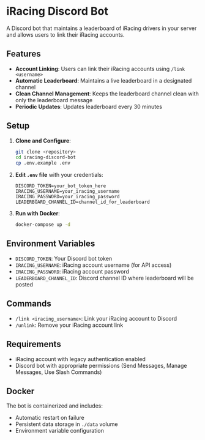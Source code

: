 # iRacing Discord Bot

A Discord bot that maintains a leaderboard of iRacing drivers in your server and allows users to link their iRacing accounts.

## Features

- **Account Linking**: Users can link their iRacing accounts using `/link <username>`
- **Automatic Leaderboard**: Maintains a live leaderboard in a designated channel
- **Clean Channel Management**: Keeps the leaderboard channel clean with only the leaderboard message
- **Periodic Updates**: Updates leaderboard every 30 minutes

## Setup

1. **Clone and Configure**:
   ```bash
   git clone <repository>
   cd iracing-discord-bot
   cp .env.example .env
   ```

2. **Edit `.env` file** with your credentials:
   ```
   DISCORD_TOKEN=your_bot_token_here
   IRACING_USERNAME=your_iracing_username
   IRACING_PASSWORD=your_iracing_password
   LEADERBOARD_CHANNEL_ID=channel_id_for_leaderboard
   ```

3. **Run with Docker**:
   ```bash
   docker-compose up -d
   ```

## Environment Variables

- `DISCORD_TOKEN`: Your Discord bot token
- `IRACING_USERNAME`: iRacing account username (for API access)
- `IRACING_PASSWORD`: iRacing account password
- `LEADERBOARD_CHANNEL_ID`: Discord channel ID where leaderboard will be posted

## Commands

- `/link <iracing_username>`: Link your iRacing account to Discord
- `/unlink`: Remove your iRacing account link

## Requirements

- iRacing account with legacy authentication enabled
- Discord bot with appropriate permissions (Send Messages, Manage Messages, Use Slash Commands)

## Docker

The bot is containerized and includes:
- Automatic restart on failure
- Persistent data storage in `./data` volume
- Environment variable configuration